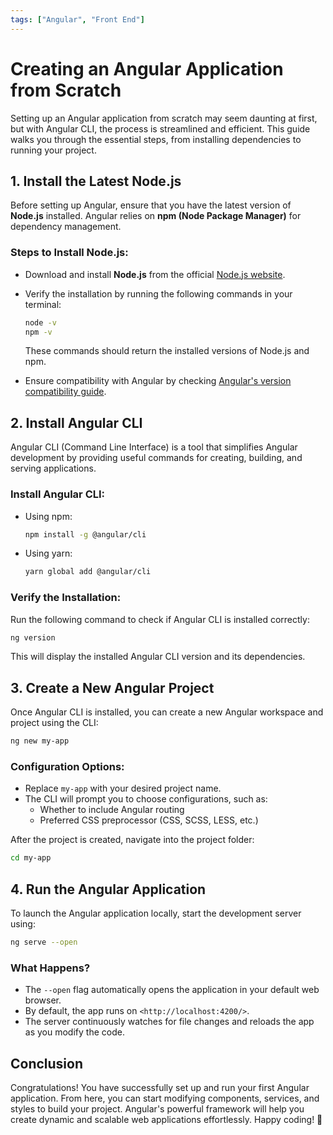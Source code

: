 ```yaml
---
tags: ["Angular", "Front End"]
---
```


# Creating an Angular Application from Scratch

Setting up an Angular application from scratch may seem daunting at first, but with Angular CLI,
the process is streamlined and efficient. This guide walks you through the essential steps, from
installing dependencies to running your project.

<!--truncate-->

## **1. Install the Latest Node.js**  

Before setting up Angular, ensure that you have the latest version of **Node.js** installed. Angular
relies on **npm (Node Package Manager)** for dependency management.  

### **Steps to Install Node.js:**

- Download and install **Node.js** from the official [Node.js website](https://nodejs.org/).  
- Verify the installation by running the following commands in your terminal:

    ```sh
    node -v
    npm -v
    ```

    These commands should return the installed versions of Node.js and npm.  

- Ensure compatibility with Angular by checking
[Angular's version compatibility guide](https://angular.dev/reference/versions).  

## **2. Install Angular CLI**  

Angular CLI (Command Line Interface) is a tool that simplifies Angular development by providing useful
commands for creating, building, and serving applications.  

### **Install Angular CLI:**

- Using npm:  

    ```sh
    npm install -g @angular/cli
    ```

- Using yarn:  

    ```sh
    yarn global add @angular/cli
    ```

### **Verify the Installation:**

Run the following command to check if Angular CLI is installed correctly:  

```sh
ng version
```

This will display the installed Angular CLI version and its dependencies.  

## **3. Create a New Angular Project**  

Once Angular CLI is installed, you can create a new Angular workspace and project using the CLI:  

```sh
ng new my-app
```

### **Configuration Options:**

- Replace `my-app` with your desired project name.
- The CLI will prompt you to choose configurations, such as:
  - Whether to include Angular routing
  - Preferred CSS preprocessor (CSS, SCSS, LESS, etc.)

After the project is created, navigate into the project folder:  

```sh
cd my-app
```

## **4. Run the Angular Application**  

To launch the Angular application locally, start the development server using:  

```sh
ng serve --open
```

### **What Happens?**

- The `--open` flag automatically opens the application in your default web browser.
- By default, the app runs on `<http://localhost:4200/>`.
- The server continuously watches for file changes and reloads the app as you modify the code.

## **Conclusion**  

Congratulations! You have successfully set up and run your first Angular application. From here, you
can start modifying components, services, and styles to build your project. Angular's powerful
framework will help you create dynamic and scalable web applications effortlessly. Happy coding! 🚀
